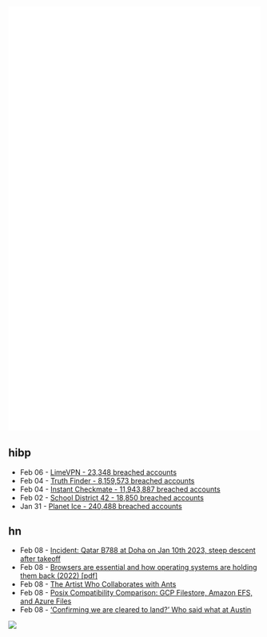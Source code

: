 ![Metrics](https://raw.githubusercontent.com/phixion/phixion/master/metrics.svg)

## hibp

<!--
for https://github.com/phixion/phixion/blob/main/.github/workflows/feeds.yml
-->
<!--START_SECTION:haveibeenpwnd-->
- Feb 06 - [LimeVPN - 23,348 breached accounts](https://haveibeenpwned.com/PwnedWebsites#LimeVPN)
- Feb 04 - [Truth Finder - 8,159,573 breached accounts](https://haveibeenpwned.com/PwnedWebsites#TruthFinder)
- Feb 04 - [Instant Checkmate - 11,943,887 breached accounts](https://haveibeenpwned.com/PwnedWebsites#InstantCheckmate)
- Feb 02 - [School District 42 - 18,850 breached accounts](https://haveibeenpwned.com/PwnedWebsites#SchoolDistrict42)
- Jan 31 - [Planet Ice - 240,488 breached accounts](https://haveibeenpwned.com/PwnedWebsites#PlanetIce)
<!--END_SECTION:haveibeenpwnd-->

## hn

<!--
for https://github.com/phixion/phixion/blob/main/.github/workflows/feeds.yml
-->
<!--START_SECTION:hn-->
- Feb 08 - [Incident: Qatar B788 at Doha on Jan 10th 2023, steep descent after takeoff](https://avherald.com/h?article=504d75c7)
- Feb 08 - [Browsers are essential and how operating systems are holding them back (2022) [pdf]](https://research.mozilla.org/files/2022/10/Mozilla-Five-Walled-Gardens.pdf)
- Feb 08 - [The Artist Who Collaborates with Ants](https://www.newyorker.com/culture/persons-of-interest/the-artist-who-collaborates-with-ants)
- Feb 08 - [Posix Compatibility Comparison: GCP Filestore, Amazon EFS, and Azure Files](https://juicefs.com/en/blog/engineering/posix-compatibility-comparison-among-four-file-system-on-the-cloud)
- Feb 08 - [‘Confirming we are cleared to land?’ Who said what at Austin](https://fallows.substack.com/p/as-bad-as-it-gets-without-body-bags)
<!--END_SECTION:hn-->

<!--
for https://yhype.me
-->
![](https://hit.yhype.me/github/profile?user_id=13013670)
